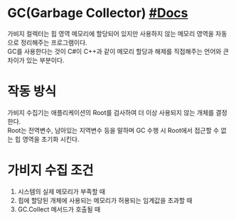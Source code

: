 # GC(Garbage Collector) [#Docs](https://learn.microsoft.com/ko-kr/dotnet/standard/garbage-collection/fundamentals)
가비지 컬렉터는 힙 영역 메모리에 할당되어 있지만 사용하지 않는 메모리 영역을 자동으로 정리해주는 프로그램이다.  
GC를 사용한다는 것이 C#이 C++과 같이 메모리 할당과 해제를 직접해주는 언어와 큰 차이가 있는 부분이다.

# 작동 방식
가비지 수집기는 애플리케이션의 Root를 검사하여 더 이상 사용되지 않는 개체를 결정한다.  
Root는 전역변수, 남아있는 지역변수 등을 말하며 GC 수행 시 Root에서 접근할 수 없는 힙 영역을 초기화 시킨다.

# 가비지 수집 조건
1. 시스템의 실제 메모리가 부족할 때
2. 힙에 할당된 개체에 사용되는 메모리가 허용되는 임계값을 초과할 때
3. GC.Collect 메서드가 호출될 때
